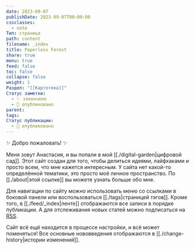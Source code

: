 ```yaml
---
date: 2023-09-07
publishDate: 2023-09-07T00:00:00
cssclasses:
  - note
Тип: страница
path: content
filename: _index
title: Paperless Forest
share: true
menu: true
feed: false
toc: false
collapse: false
weight: 1
Раздел: "[[Картотека]]"
Статус заметки:
  - ✨ закончено
  - 📢 опубликовано
parent: 
tags: 
Статус публикации:
  - 📢 опубликовано
---
```


✨ Добро пожаловать! ✨ 

Меня зовут Анастасия, и вы попали в мой [[./digital-garden|цифровой сад]]. Этот сайт создан для того, чтобы делиться идеями, лайфхаками и просто всем, что мне кажется интересным. У сайта нет какой-то определённой тематики, это просто моё личное пространство. По [[./about|этой ссылке]] вы можете узнать больше обо мне.

Для навигации по сайту можно использовать меню со ссылками в боковой панели или воспользоваться [[./tags|страницей тэгов]]. Кроме того, в [[./feed/_index|ленте]] отображаются все записи в порядке публикации. А для отслеживания новых статей можно подписаться на [RSS](https://paperless-forest.ru/index.xml).

Сайт всё ещё находится в процессе настройки, и всё может поменяться! Все основные нововведения отображаются в [[./change-history|истории изменений]]. 